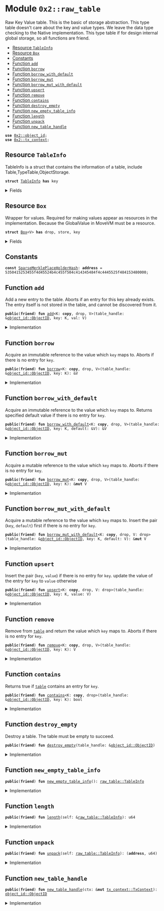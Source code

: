 
<a name="0x2_raw_table"></a>

# Module `0x2::raw_table`

Raw Key Value table. This is the basic of storage abstraction.
This type table doesn't care about the key and value types. We leave the data type checking to the Native implementation.
This type table if for design internal global storage, so all functions are friend.


-  [Resource `TableInfo`](#0x2_raw_table_TableInfo)
-  [Resource `Box`](#0x2_raw_table_Box)
-  [Constants](#@Constants_0)
-  [Function `add`](#0x2_raw_table_add)
-  [Function `borrow`](#0x2_raw_table_borrow)
-  [Function `borrow_with_default`](#0x2_raw_table_borrow_with_default)
-  [Function `borrow_mut`](#0x2_raw_table_borrow_mut)
-  [Function `borrow_mut_with_default`](#0x2_raw_table_borrow_mut_with_default)
-  [Function `upsert`](#0x2_raw_table_upsert)
-  [Function `remove`](#0x2_raw_table_remove)
-  [Function `contains`](#0x2_raw_table_contains)
-  [Function `destroy_empty`](#0x2_raw_table_destroy_empty)
-  [Function `new_empty_table_info`](#0x2_raw_table_new_empty_table_info)
-  [Function `length`](#0x2_raw_table_length)
-  [Function `unpack`](#0x2_raw_table_unpack)
-  [Function `new_table_handle`](#0x2_raw_table_new_table_handle)


<pre><code><b>use</b> <a href="object_id.md#0x2_object_id">0x2::object_id</a>;
<b>use</b> <a href="tx_context.md#0x2_tx_context">0x2::tx_context</a>;
</code></pre>



<a name="0x2_raw_table_TableInfo"></a>

## Resource `TableInfo`

TableInfo is a struct that contains the information of a table, include Table,TypeTable,ObjectStorage.


<pre><code><b>struct</b> <a href="raw_table.md#0x2_raw_table_TableInfo">TableInfo</a> <b>has</b> key
</code></pre>



<details>
<summary>Fields</summary>


<dl>
<dt>
<code>state_root: <b>address</b></code>
</dt>
<dd>

</dd>
<dt>
<code>length: u64</code>
</dt>
<dd>

</dd>
</dl>


</details>

<a name="0x2_raw_table_Box"></a>

## Resource `Box`

Wrapper for values. Required for making values appear as resources in the implementation.
Because the GlobalValue in MoveVM must be a resource.


<pre><code><b>struct</b> <a href="raw_table.md#0x2_raw_table_Box">Box</a>&lt;V&gt; <b>has</b> drop, store, key
</code></pre>



<details>
<summary>Fields</summary>


<dl>
<dt>
<code>val: V</code>
</dt>
<dd>

</dd>
</dl>


</details>

<a name="@Constants_0"></a>

## Constants


<a name="0x2_raw_table_SparseMerklePlaceHolderHash"></a>



<pre><code><b>const</b> <a href="raw_table.md#0x2_raw_table_SparseMerklePlaceHolderHash">SparseMerklePlaceHolderHash</a>: <b>address</b> = 5350415253455f4d45524b4c455f504c414345484f4c4445525f484153480000;
</code></pre>



<a name="0x2_raw_table_add"></a>

## Function `add`

Add a new entry to the table. Aborts if an entry for this
key already exists. The entry itself is not stored in the
table, and cannot be discovered from it.


<pre><code><b>public</b>(<b>friend</b>) <b>fun</b> <a href="raw_table.md#0x2_raw_table_add">add</a>&lt;K: <b>copy</b>, drop, V&gt;(table_handle: &<a href="object_id.md#0x2_object_id_ObjectID">object_id::ObjectID</a>, key: K, val: V)
</code></pre>



<details>
<summary>Implementation</summary>


<pre><code><b>public</b>(<b>friend</b>) <b>fun</b> <a href="raw_table.md#0x2_raw_table_add">add</a>&lt;K: <b>copy</b> + drop, V&gt;(table_handle: &ObjectID, key: K, val: V) {
    <a href="raw_table.md#0x2_raw_table_add_box">add_box</a>&lt;K, V, <a href="raw_table.md#0x2_raw_table_Box">Box</a>&lt;V&gt;&gt;(table_handle, key, <a href="raw_table.md#0x2_raw_table_Box">Box</a> {val} )
}
</code></pre>



</details>

<a name="0x2_raw_table_borrow"></a>

## Function `borrow`

Acquire an immutable reference to the value which <code>key</code> maps to.
Aborts if there is no entry for <code>key</code>.


<pre><code><b>public</b>(<b>friend</b>) <b>fun</b> <a href="raw_table.md#0x2_raw_table_borrow">borrow</a>&lt;K: <b>copy</b>, drop, V&gt;(table_handle: &<a href="object_id.md#0x2_object_id_ObjectID">object_id::ObjectID</a>, key: K): &V
</code></pre>



<details>
<summary>Implementation</summary>


<pre><code><b>public</b>(<b>friend</b>) <b>fun</b> <a href="raw_table.md#0x2_raw_table_borrow">borrow</a>&lt;K: <b>copy</b> + drop, V&gt;(table_handle: &ObjectID, key: K): &V {
    &<a href="raw_table.md#0x2_raw_table_borrow_box">borrow_box</a>&lt;K, V, <a href="raw_table.md#0x2_raw_table_Box">Box</a>&lt;V&gt;&gt;(table_handle, key).val
}
</code></pre>



</details>

<a name="0x2_raw_table_borrow_with_default"></a>

## Function `borrow_with_default`

Acquire an immutable reference to the value which <code>key</code> maps to.
Returns specified default value if there is no entry for <code>key</code>.


<pre><code><b>public</b>(<b>friend</b>) <b>fun</b> <a href="raw_table.md#0x2_raw_table_borrow_with_default">borrow_with_default</a>&lt;K: <b>copy</b>, drop, V&gt;(table_handle: &<a href="object_id.md#0x2_object_id_ObjectID">object_id::ObjectID</a>, key: K, default: &V): &V
</code></pre>



<details>
<summary>Implementation</summary>


<pre><code><b>public</b>(<b>friend</b>) <b>fun</b> <a href="raw_table.md#0x2_raw_table_borrow_with_default">borrow_with_default</a>&lt;K: <b>copy</b> + drop, V&gt;(table_handle: &ObjectID, key: K, default: &V): &V {
    <b>if</b> (!<a href="raw_table.md#0x2_raw_table_contains">contains</a>&lt;K&gt;(table_handle, <b>copy</b> key)) {
        default
    } <b>else</b> {
        <a href="raw_table.md#0x2_raw_table_borrow">borrow</a>(table_handle, <b>copy</b> key)
    }
}
</code></pre>



</details>

<a name="0x2_raw_table_borrow_mut"></a>

## Function `borrow_mut`

Acquire a mutable reference to the value which <code>key</code> maps to.
Aborts if there is no entry for <code>key</code>.


<pre><code><b>public</b>(<b>friend</b>) <b>fun</b> <a href="raw_table.md#0x2_raw_table_borrow_mut">borrow_mut</a>&lt;K: <b>copy</b>, drop, V&gt;(table_handle: &<a href="object_id.md#0x2_object_id_ObjectID">object_id::ObjectID</a>, key: K): &<b>mut</b> V
</code></pre>



<details>
<summary>Implementation</summary>


<pre><code><b>public</b>(<b>friend</b>) <b>fun</b> <a href="raw_table.md#0x2_raw_table_borrow_mut">borrow_mut</a>&lt;K: <b>copy</b> + drop, V&gt;(table_handle: &ObjectID, key: K): &<b>mut</b> V {
    &<b>mut</b> <a href="raw_table.md#0x2_raw_table_borrow_box_mut">borrow_box_mut</a>&lt;K, V, <a href="raw_table.md#0x2_raw_table_Box">Box</a>&lt;V&gt;&gt;(table_handle, key).val
}
</code></pre>



</details>

<a name="0x2_raw_table_borrow_mut_with_default"></a>

## Function `borrow_mut_with_default`

Acquire a mutable reference to the value which <code>key</code> maps to.
Insert the pair (<code>key</code>, <code>default</code>) first if there is no entry for <code>key</code>.


<pre><code><b>public</b>(<b>friend</b>) <b>fun</b> <a href="raw_table.md#0x2_raw_table_borrow_mut_with_default">borrow_mut_with_default</a>&lt;K: <b>copy</b>, drop, V: drop&gt;(table_handle: &<a href="object_id.md#0x2_object_id_ObjectID">object_id::ObjectID</a>, key: K, default: V): &<b>mut</b> V
</code></pre>



<details>
<summary>Implementation</summary>


<pre><code><b>public</b>(<b>friend</b>) <b>fun</b> <a href="raw_table.md#0x2_raw_table_borrow_mut_with_default">borrow_mut_with_default</a>&lt;K: <b>copy</b> + drop, V: drop&gt;(table_handle: &ObjectID, key: K, default: V): &<b>mut</b> V {
    <b>if</b> (!<a href="raw_table.md#0x2_raw_table_contains">contains</a>&lt;K&gt;(table_handle, <b>copy</b> key)) {
        <a href="raw_table.md#0x2_raw_table_add">add</a>(table_handle, <b>copy</b> key, default)
    };
    <a href="raw_table.md#0x2_raw_table_borrow_mut">borrow_mut</a>(table_handle, key)
}
</code></pre>



</details>

<a name="0x2_raw_table_upsert"></a>

## Function `upsert`

Insert the pair (<code>key</code>, <code>value</code>) if there is no entry for <code>key</code>.
update the value of the entry for <code>key</code> to <code>value</code> otherwise


<pre><code><b>public</b>(<b>friend</b>) <b>fun</b> <a href="raw_table.md#0x2_raw_table_upsert">upsert</a>&lt;K: <b>copy</b>, drop, V: drop&gt;(table_handle: &<a href="object_id.md#0x2_object_id_ObjectID">object_id::ObjectID</a>, key: K, value: V)
</code></pre>



<details>
<summary>Implementation</summary>


<pre><code><b>public</b>(<b>friend</b>) <b>fun</b> <a href="raw_table.md#0x2_raw_table_upsert">upsert</a>&lt;K: <b>copy</b> + drop, V: drop&gt;(table_handle: &ObjectID, key: K, value: V) {
    <b>if</b> (!<a href="raw_table.md#0x2_raw_table_contains">contains</a>&lt;K&gt;(table_handle, <b>copy</b> key)) {
        <a href="raw_table.md#0x2_raw_table_add">add</a>(table_handle, <b>copy</b> key, value)
    } <b>else</b> {
        <b>let</b> ref = <a href="raw_table.md#0x2_raw_table_borrow_mut">borrow_mut</a>(table_handle, key);
        *ref = value;
    };
}
</code></pre>



</details>

<a name="0x2_raw_table_remove"></a>

## Function `remove`

Remove from <code><a href="table.md#0x2_table">table</a></code> and return the value which <code>key</code> maps to.
Aborts if there is no entry for <code>key</code>.


<pre><code><b>public</b>(<b>friend</b>) <b>fun</b> <a href="raw_table.md#0x2_raw_table_remove">remove</a>&lt;K: <b>copy</b>, drop, V&gt;(table_handle: &<a href="object_id.md#0x2_object_id_ObjectID">object_id::ObjectID</a>, key: K): V
</code></pre>



<details>
<summary>Implementation</summary>


<pre><code><b>public</b>(<b>friend</b>) <b>fun</b> <a href="raw_table.md#0x2_raw_table_remove">remove</a>&lt;K: <b>copy</b> + drop, V&gt;(table_handle: &ObjectID, key: K): V {
    <b>let</b> <a href="raw_table.md#0x2_raw_table_Box">Box</a> { val } = <a href="raw_table.md#0x2_raw_table_remove_box">remove_box</a>&lt;K, V, <a href="raw_table.md#0x2_raw_table_Box">Box</a>&lt;V&gt;&gt;(table_handle, key);
    val
}
</code></pre>



</details>

<a name="0x2_raw_table_contains"></a>

## Function `contains`

Returns true if <code><a href="table.md#0x2_table">table</a></code> contains an entry for <code>key</code>.


<pre><code><b>public</b>(<b>friend</b>) <b>fun</b> <a href="raw_table.md#0x2_raw_table_contains">contains</a>&lt;K: <b>copy</b>, drop&gt;(table_handle: &<a href="object_id.md#0x2_object_id_ObjectID">object_id::ObjectID</a>, key: K): bool
</code></pre>



<details>
<summary>Implementation</summary>


<pre><code><b>public</b>(<b>friend</b>) <b>fun</b> <a href="raw_table.md#0x2_raw_table_contains">contains</a>&lt;K: <b>copy</b> + drop&gt;(table_handle: &ObjectID, key: K): bool {
    <a href="raw_table.md#0x2_raw_table_contains_box">contains_box</a>&lt;K&gt;(table_handle, key)
}
</code></pre>



</details>

<a name="0x2_raw_table_destroy_empty"></a>

## Function `destroy_empty`

Destroy a table. The table must be empty to succeed.


<pre><code><b>public</b>(<b>friend</b>) <b>fun</b> <a href="raw_table.md#0x2_raw_table_destroy_empty">destroy_empty</a>(table_handle: &<a href="object_id.md#0x2_object_id_ObjectID">object_id::ObjectID</a>)
</code></pre>



<details>
<summary>Implementation</summary>


<pre><code><b>public</b>(<b>friend</b>) <b>fun</b> <a href="raw_table.md#0x2_raw_table_destroy_empty">destroy_empty</a>(table_handle: &ObjectID) {
    <a href="raw_table.md#0x2_raw_table_destroy_empty_box">destroy_empty_box</a>(table_handle)
}
</code></pre>



</details>

<a name="0x2_raw_table_new_empty_table_info"></a>

## Function `new_empty_table_info`



<pre><code><b>public</b>(<b>friend</b>) <b>fun</b> <a href="raw_table.md#0x2_raw_table_new_empty_table_info">new_empty_table_info</a>(): <a href="raw_table.md#0x2_raw_table_TableInfo">raw_table::TableInfo</a>
</code></pre>



<details>
<summary>Implementation</summary>


<pre><code><b>public</b>(<b>friend</b>) <b>fun</b> <a href="raw_table.md#0x2_raw_table_new_empty_table_info">new_empty_table_info</a>(): <a href="raw_table.md#0x2_raw_table_TableInfo">TableInfo</a> {
    <a href="raw_table.md#0x2_raw_table_TableInfo">TableInfo</a> {
        state_root: <a href="raw_table.md#0x2_raw_table_SparseMerklePlaceHolderHash">SparseMerklePlaceHolderHash</a>,
        length: 0u64,
    }
}
</code></pre>



</details>

<a name="0x2_raw_table_length"></a>

## Function `length`



<pre><code><b>public</b>(<b>friend</b>) <b>fun</b> <a href="raw_table.md#0x2_raw_table_length">length</a>(self: &<a href="raw_table.md#0x2_raw_table_TableInfo">raw_table::TableInfo</a>): u64
</code></pre>



<details>
<summary>Implementation</summary>


<pre><code><b>public</b>(<b>friend</b>) <b>fun</b> <a href="raw_table.md#0x2_raw_table_length">length</a>(self: &<a href="raw_table.md#0x2_raw_table_TableInfo">TableInfo</a>) : u64{
    self.length
}
</code></pre>



</details>

<a name="0x2_raw_table_unpack"></a>

## Function `unpack`



<pre><code><b>public</b>(<b>friend</b>) <b>fun</b> <a href="raw_table.md#0x2_raw_table_unpack">unpack</a>(self: <a href="raw_table.md#0x2_raw_table_TableInfo">raw_table::TableInfo</a>): (<b>address</b>, u64)
</code></pre>



<details>
<summary>Implementation</summary>


<pre><code><b>public</b>(<b>friend</b>) <b>fun</b> <a href="raw_table.md#0x2_raw_table_unpack">unpack</a>(self: <a href="raw_table.md#0x2_raw_table_TableInfo">TableInfo</a>) : (<b>address</b>, u64){
    <b>let</b> <a href="raw_table.md#0x2_raw_table_TableInfo">TableInfo</a> { state_root, length } = self;
    (state_root, length)
}
</code></pre>



</details>

<a name="0x2_raw_table_new_table_handle"></a>

## Function `new_table_handle`



<pre><code><b>public</b>(<b>friend</b>) <b>fun</b> <a href="raw_table.md#0x2_raw_table_new_table_handle">new_table_handle</a>(ctx: &<b>mut</b> <a href="tx_context.md#0x2_tx_context_TxContext">tx_context::TxContext</a>): <a href="object_id.md#0x2_object_id_ObjectID">object_id::ObjectID</a>
</code></pre>



<details>
<summary>Implementation</summary>


<pre><code><b>public</b>(<b>friend</b>) <b>fun</b> <a href="raw_table.md#0x2_raw_table_new_table_handle">new_table_handle</a>(ctx: &<b>mut</b> TxContext): ObjectID {
    <a href="tx_context.md#0x2_tx_context_fresh_object_id">tx_context::fresh_object_id</a>(ctx)
}
</code></pre>



</details>
